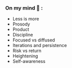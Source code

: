### On my mind 🧠 :

- Less is more
- Prosody
- Product
- Discipline
- Focused vs diffused
- Iterations and persistence
- Risk vs return
- Heightening
- Self-awareness

